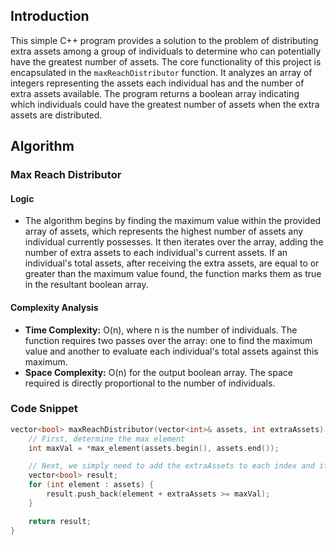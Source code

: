 ## Introduction

This simple C++ program provides a solution to the problem of distributing extra assets among a group of individuals to determine who can potentially have the greatest number of assets. The core functionality of this project is encapsulated in the `maxReachDistributor` function. It analyzes an array of integers representing the assets each individual has and the number of extra assets available. The program returns a boolean array indicating which individuals could have the greatest number of assets when the extra assets are distributed.

## Algorithm

### **Max Reach Distributor**

#### Logic

- The algorithm begins by finding the maximum value within the provided array of assets, which represents the highest number of assets any individual currently possesses. It then iterates over the array, adding the number of extra assets to each individual's current assets. If an individual's total assets, after receiving the extra assets, are equal to or greater than the maximum value found, the function marks them as true in the resultant boolean array.

#### Complexity Analysis

- **Time Complexity:** O(n), where n is the number of individuals. The function requires two passes over the array: one to find the maximum value and another to evaluate each individual's total assets against this maximum.
- **Space Complexity:** O(n) for the output boolean array. The space required is directly proportional to the number of individuals.

### Code Snippet

```cpp
vector<bool> maxReachDistributor(vector<int>& assets, int extraAssets) {
	// First, determine the max element
	int maxVal = *max_element(assets.begin(), assets.end());

	// Next, we simply need to add the extraAssets to each index and if it exceeds the maxVal, we assign true in the vector of booleans
	vector<bool> result;
	for (int element : assets) {
		result.push_back(element + extraAssets >= maxVal);
	}

	return result;
}
```